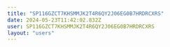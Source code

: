```yaml
---
title: "SP116GZCT7KHSMMJK2T4R6QY2J06EG0B7HRDRCXRS"
date: 2024-05-23T11:42:02.832Z
user: SP116GZCT7KHSMMJK2T4R6QY2J06EG0B7HRDRCXRS
layout: "users"
---
```

    
